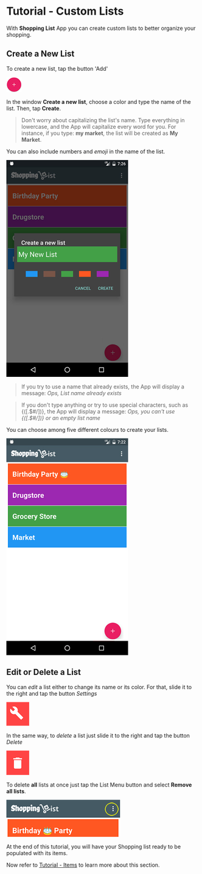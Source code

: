 # Tutorial - Custom Lists

With **Shopping List** App you can create custom lists to better organize your shopping.

## Create a New List

To create a new list, tap the button 'Add'

![](https://github.com/andreamussap/AFMussap-Tech-Shopping-List/blob/master/docs/images/shop-list-button-new-list.png "Create new List")

In the window **Create a new list**, choose a color and type the name of the list. Then, tap **Create**.

> Don't worry about capitalizing the list's name. Type everything in lowercase, and the App will capitalize every word for you. For instance, if you type: **my market**, the list will be created as **My Market**.


You can also include numbers and *emoji* in the name of the list. 

![](https://github.com/andreamussap/AFMussap-Tech-Shopping-List/blob/master/docs/images/custom_list_create_02.jpg "Create new List")

> If you try to use a name that already exists, the App will display a message: *Ops, List name already exists*

> If you don't type anything or try to use special characters, such as {([.$#/\])}, the App will display a message: *Ops, you can't use {([.$#/\])} or an empty list name*


You can choose among five different colours to create your lists.

![](https://github.com/andreamussap/AFMussap-Tech-Shopping-List/blob/master/docs/images/custom_list_create_04.jpg)


## Edit or Delete a List

You can *edit* a list either to change its name or its color. For that, slide it to the right and tap the button *Settings*

![](https://github.com/andreamussap/AFMussap-Tech-Shopping-List/blob/master/docs/images/shop-list-button-edit-list.png "Edit a List")

In the same way, to *delete* a list just slide it to the right and tap the button *Delete*

![](https://github.com/andreamussap/AFMussap-Tech-Shopping-List/blob/master/docs/images/shop-list-button-delete-list.png "Delete a List")

To delete **all** lists at once just tap the List Menu button and select **Remove all lists**.

![](https://github.com/andreamussap/AFMussap-Tech-Shopping-List/blob/master/docs/images/shop-list-lists-menu.png "List Menu button")


At the end of this tutorial, you will have your Shopping list ready to be populated with its items.

Now refer to [Tutorial - Items](https://github.com/andreamussap/AFMussap-Tech-Shopping-List/blob/master/docs/items.md) to learn more about this section.
